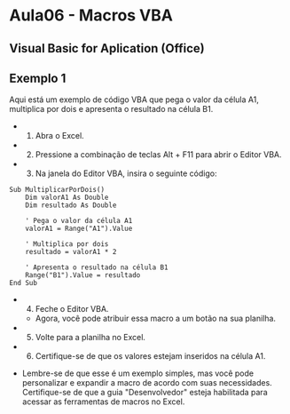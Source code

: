 # Aula06 - Macros VBA
## Visual Basic for Aplication (Office)

## Exemplo 1
Aqui está um exemplo de código VBA que pega o valor da célula A1, multiplica por dois e apresenta o resultado na célula B1.

- 1. Abra o Excel.

- 2. Pressione a combinação de teclas Alt + F11 para abrir o Editor VBA.

- 3. Na janela do Editor VBA, insira o seguinte código:

```vba
Sub MultiplicarPorDois()
    Dim valorA1 As Double
    Dim resultado As Double
    
    ' Pega o valor da célula A1
    valorA1 = Range("A1").Value
    
    ' Multiplica por dois
    resultado = valorA1 * 2
    
    ' Apresenta o resultado na célula B1
    Range("B1").Value = resultado
End Sub
```
- 4. Feche o Editor VBA.
    - Agora, você pode atribuir essa macro a um botão na sua planilha.

- 5. Volte para a planilha no Excel.

- 6. Certifique-se de que os valores estejam inseridos na célula A1.

- Lembre-se de que esse é um exemplo simples, mas você pode personalizar e expandir a macro de acordo com suas necessidades. Certifique-se de que a guia "Desenvolvedor" esteja habilitada para acessar as ferramentas de macros no Excel.





